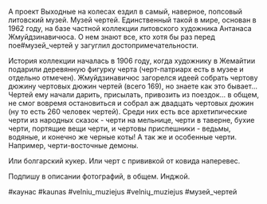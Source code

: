 А проект Выходные на колесах ездил в самый, наверное, попсовый литовский музей. Музей чертей. Единственный такой в мире, основан в 1962 году, на базе частной коллекции литовского художника Антанаса Жмуйдзинавичюса. О нем знают все, кто хотя бы раз перед пое#музей_чертей у загуглил достопримечательности.

История коллекции началась в 1906 году, когда художнику в Жемайтии подарили деревянную фигурку черта (черт-патриарх есть в музее и отдельно отмечен). Жмуйдзинавичюс загорелся идеей собрать чертову дюжину чертовых дюжин чертей (всего 169), но знаете как это бывает... Чертей ему начали дарить, присылать, привозить из поездок... в общем, не смог вовремя остановиться и собрал аж двадцать чертовых дюжин (ну то есть 260 человек чертей). Среди них есть все архетипические черти из народных сказок - черти на мельнице, черти в таверне, бухие черти, портящие вещи черти, и чертовы приспешники - ведьмы, водяные, и конечно же черные коты! А так же и особенные черти. Например, черти-восточные демоны. 

Или болгарский кукер. Или черт с прививкой от ковида наперевес.

Подпишу в описании фотографий, в общем. Инджой.

#каунас #kaunas #velniu_muziejus #velnių_muziejus #музей_чертей

